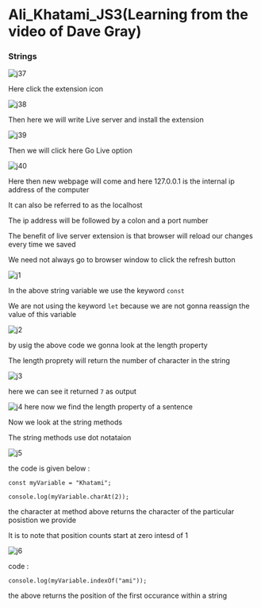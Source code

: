 # Ali_Khatami_JS3(Learning from the video of Dave Gray)

### Strings

![j37](https://github.com/C191068/Ali_Khatami_JS3/assets/89090776/a5240516-ca64-406d-a916-8c7d89997db2)

Here click the extension icon <br>

![j38](https://github.com/C191068/Ali_Khatami_JS3/assets/89090776/87e44c40-4fc3-437b-bf64-3f438d8fbc73)

Then here we will write Live server and install the extension <br>

![j39](https://github.com/C191068/Ali_Khatami_JS3/assets/89090776/3c8d5cd1-66ef-4f9f-9c55-4fbea185ef92)

Then we will click here Go Live option <br>

![j40](https://github.com/C191068/Ali_Khatami_JS3/assets/89090776/ec7d64b5-5506-46a3-938f-5531383240b7)

Here then new webpage will come and here 127.0.0.1 is the internal ip address of the computer <br>

It can also be referred to as the localhost <br>

The ip address will be followed by a colon and a port number <br>

The benefit of live server extension is that browser will reload our changes every time we saved <br>

We need not always go to browser window to click the refresh button <br>


![j1](https://github.com/C191068/Ali_Khatami_JS3/assets/89090776/374335aa-1ec0-40d4-9473-9f6c6d85f997)

In the above string variable we use the keyword ```const``` <br>

We are not using the keyword ```let``` because we are not gonna reassign the <br>
value of this variable <br>

![j2](https://github.com/C191068/Ali_Khatami_JS3/assets/89090776/78eeabb5-d07e-4eee-92a7-29010c1f1ffd)

by usig the above code we gonna look at the length property <br>

The length proprety will return the number of character in the string <br>

![j3](https://github.com/C191068/Ali_Khatami_JS3/assets/89090776/5d168ae6-789e-4ba2-b8ba-3f6079cdc802)


here we can see it returned ```7``` as output <br>

![j4](https://github.com/C191068/Ali_Khatami_JS3/assets/89090776/7224e476-6e31-484a-a461-6cde22c939c4)
 here now we find the length property of a sentence 

 Now we look at the string methods <br>

 
The string methods use dot notataion <br>


![j5](https://github.com/C191068/Ali_Khatami_JS3/assets/89090776/ffe4b5c8-13a7-40bc-92d0-d76029ceb824)

the code is given below :

```
const myVariable = "Khatami";

console.log(myVariable.charAt(2));

```

the character at method above returns the character of the particular posistion we provide <br>


It is to note that position counts start at zero intesd of 1 <br>


![j6](https://github.com/C191068/Ali_Khatami_JS3/assets/89090776/a1fc19a0-bc5f-4eec-ad2f-299fb7e034fb)

code :
```
console.log(myVariable.indexOf("ami"));

```

the above returns the position of the first occurance within a string <br>










